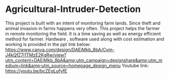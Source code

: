 # Agricultural-Intruder-Detection
This project is built with an intent of monitoring farm lands. Since theft and animal invasion in farms happens very often. This project helps the farmer in remote monitoring the field. It is a time saving as well as energy efficient method for farmer. Hardware , software used along with cost estimation and working is provided in the ppt link below: https://www.canva.com/design/DAEiMkb_8bA/Cvm-J4kQfZ7j1TMzE2KgRw/view?utm_content=DAEiMkb_8bA&amp;utm_campaign=designshare&amp;utm_medium=link&amp;utm_source=homepage_design_menu
Youtube link: https://youtu.be/bcZEgLufyfE
